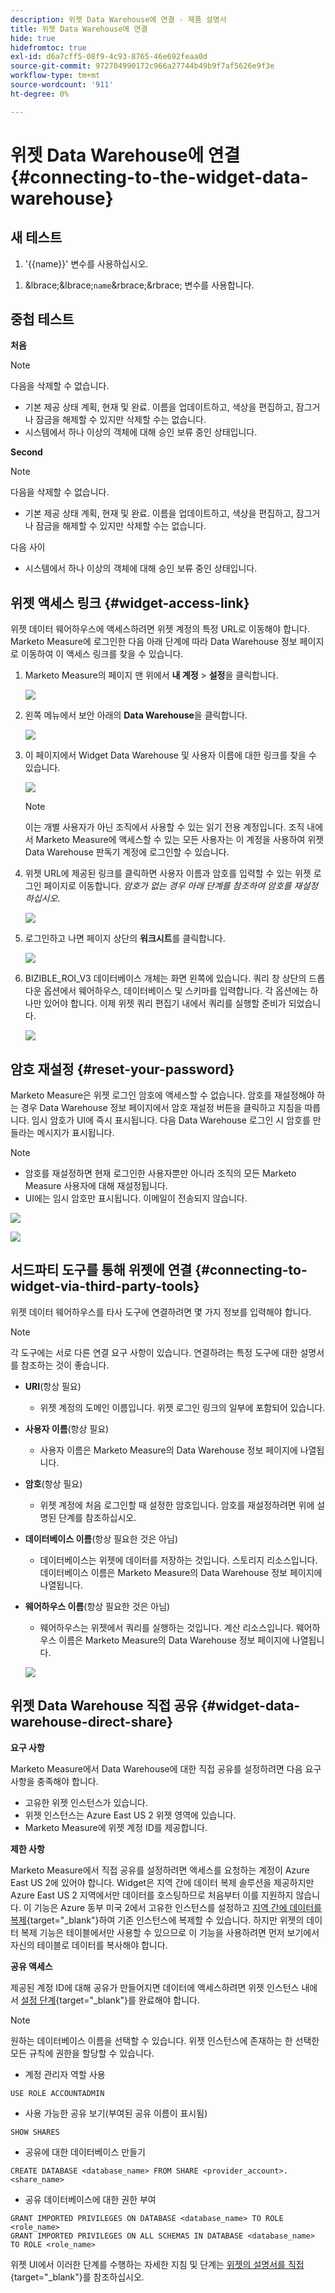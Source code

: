 ```yaml
---
description: 위젯 Data Warehouse에 연결 - 제품 설명서
title: 위젯 Data Warehouse에 연결
hide: true
hidefromtoc: true
exl-id: d6a7cff5-08f9-4c93-8765-46e692feaa0d
source-git-commit: 972704990172c966a27744b49b9f7af5626e9f3e
workflow-type: tm+mt
source-wordcount: '911'
ht-degree: 0%

---
```


# 위젯 Data Warehouse에 연결 {#connecting-to-the-widget-data-warehouse}

## 새 테스트

<ol><li>'{{name}}' 변수를 사용하십시오.</li></ol>

<ol><li>&amp;lbrace;&amp;lbrace;<code>name</code>&amp;rbrace;&amp;rbrace; 변수를 사용합니다.</li></ol>

## 중첩 테스트

**처음**

>[!NOTE]
>
>다음을 삭제할 수 없습니다.
>
>* 기본 제공 상태 계획, 현재 및 완료. 이름을 업데이트하고, 색상을 편집하고, 잠그거나 잠금을 해제할 수 있지만 삭제할 수는 없습니다.
>* 시스템에서 하나 이상의 객체에 대해 승인 보류 중인 상태입니다.

**Second**

>[!NOTE]
>
>다음을 삭제할 수 없습니다.
>
>* 기본 제공 상태 계획, 현재 및 완료. 이름을 업데이트하고, 색상을 편집하고, 잠그거나 잠금을 해제할 수 있지만 삭제할 수는 없습니다.
>
>  다음 사이
>
>* 시스템에서 하나 이상의 객체에 대해 승인 보류 중인 상태입니다.

## 위젯 액세스 링크 {#widget-access-link}

위젯 데이터 웨어하우스에 액세스하려면 위젯 계정의 특정 URL로 이동해야 합니다.  Marketo Measure에 로그인한 다음 아래 단계에 따라 Data Warehouse 정보 페이지로 이동하여 이 액세스 링크를 찾을 수 있습니다.

1. Marketo Measure의 페이지 맨 위에서 **내 계정** > **설정**&#x200B;을 클릭합니다.

   ![](assets/adobe-logo-old.png)

1. 왼쪽 메뉴에서 보안 아래의 **Data Warehouse**&#x200B;을 클릭합니다.

   ![](assets/adobe-logo-old.png)

1. 이 페이지에서 Widget Data Warehouse 및 사용자 이름에 대한 링크를 찾을 수 있습니다.

   ![](assets/adobe-logo-old.png)

   >[!NOTE]
   >
   >이는 개별 사용자가 아닌 조직에서 사용할 수 있는 읽기 전용 계정입니다. 조직 내에서 Marketo Measure에 액세스할 수 있는 모든 사용자는 이 계정을 사용하여 위젯 Data Warehouse 판독기 계정에 로그인할 수 있습니다.

1. 위젯 URL에 제공된 링크를 클릭하면 사용자 이름과 암호를 입력할 수 있는 위젯 로그인 페이지로 이동합니다. _암호가 없는 경우 아래 단계를 참조하여 암호를 재설정하십시오_.

   ![](assets/adobe-logo-old.png)

1. 로그인하고 나면 페이지 상단의 **워크시트**&#x200B;를 클릭합니다.

   ![](assets/adobe-logo-old.png)

1. BIZIBLE_ROI_V3 데이터베이스 개체는 화면 왼쪽에 있습니다.  쿼리 창 상단의 드롭다운 옵션에서 웨어하우스, 데이터베이스 및 스키마를 입력합니다.  각 옵션에는 하나만 있어야 합니다.  이제 위젯 쿼리 편집기 내에서 쿼리를 실행할 준비가 되었습니다.

   ![](assets/adobe-logo-old.png)

## 암호 재설정 {#reset-your-password}

Marketo Measure은 위젯 로그인 암호에 액세스할 수 없습니다.  암호를 재설정해야 하는 경우 Data Warehouse 정보 페이지에서 암호 재설정 버튼을 클릭하고 지침을 따릅니다. 임시 암호가 UI에 즉시 표시됩니다. 다음 Data Warehouse 로그인 시 암호를 만들라는 메시지가 표시됩니다.

>[!NOTE]
>
>* 암호를 재설정하면 현재 로그인한 사용자뿐만 아니라 조직의 모든 Marketo Measure 사용자에 대해 재설정됩니다.
>* UI에는 임시 암호만 표시됩니다. 이메일이 전송되지 않습니다.

![](assets/adobe-logo-old.png)

![](assets/adobe-logo-old.png)

## 서드파티 도구를 통해 위젯에 연결 {#connecting-to-widget-via-third-party-tools}

위젯 데이터 웨어하우스를 타사 도구에 연결하려면 몇 가지 정보를 입력해야 합니다.

>[!NOTE]
>
>각 도구에는 서로 다른 연결 요구 사항이 있습니다. 연결하려는 특정 도구에 대한 설명서를 참조하는 것이 좋습니다.

* **URI**(항상 필요)
   * 위젯 계정의 도메인 이름입니다.  위젯 로그인 링크의 일부에 포함되어 있습니다.
* **사용자 이름**(항상 필요)
   * 사용자 이름은 Marketo Measure의 Data Warehouse 정보 페이지에 나열됩니다.
* **암호**(항상 필요)
   * 위젯 계정에 처음 로그인할 때 설정한 암호입니다.  암호를 재설정하려면 위에 설명된 단계를 참조하십시오.
* **데이터베이스 이름**(항상 필요한 것은 아님)
   * 데이터베이스는 위젯에 데이터를 저장하는 것입니다. 스토리지 리소스입니다. 데이터베이스 이름은 Marketo Measure의 Data Warehouse 정보 페이지에 나열됩니다.
* **웨어하우스 이름**(항상 필요한 것은 아님)
   * 웨어하우스는 위젯에서 쿼리를 실행하는 것입니다. 계산 리소스입니다.  웨어하우스 이름은 Marketo Measure의 Data Warehouse 정보 페이지에 나열됩니다.

  ![](assets/adobe-logo-old.png)

## 위젯 Data Warehouse 직접 공유 {#widget-data-warehouse-direct-share}

**요구 사항**

Marketo Measure에서 Data Warehouse에 대한 직접 공유를 설정하려면 다음 요구 사항을 충족해야 합니다.

* 고유한 위젯 인스턴스가 있습니다.
* 위젯 인스턴스는 Azure East US 2 위젯 영역에 있습니다.
* Marketo Measure에 위젯 계정 ID를 제공합니다.

**제한 사항**

Marketo Measure에서 직접 공유를 설정하려면 액세스를 요청하는 계정이 Azure East US 2에 있어야 합니다. Widget은 지역 간에 데이터 복제 솔루션을 제공하지만 Azure East US 2 지역에서만 데이터를 호스팅하므로 처음부터 이를 지원하지 않습니다. 이 기능은 Azure 동부 미국 2에서 고유한 인스턴스를 설정하고 [지역 간에 데이터를 복제](https://docs.widget.com/en/user-guide/secure-data-sharing-across-regions-plaforms.html){target="_blank"}하여 기존 인스턴스에 복제할 수 있습니다. 하지만 위젯의 데이터 복제 기능은 테이블에서만 사용할 수 있으므로 이 기능을 사용하려면 먼저 보기에서 자신의 테이블로 데이터를 복사해야 합니다.

**공유 액세스**

제공된 계정 ID에 대해 공유가 만들어지면 데이터에 액세스하려면 위젯 인스턴스 내에서 [설정 단계](https://docs.widget.com/en/user-guide/data-share-consumers.html){target="_blank"}를 완료해야 합니다.

>[!NOTE]
>
>원하는 데이터베이스 이름을 선택할 수 있습니다. 위젯 인스턴스에 존재하는 한 선택한 모든 규칙에 권한을 할당할 수 있습니다.

* 계정 관리자 역할 사용

```
USE ROLE ACCOUNTADMIN
```

* 사용 가능한 공유 보기(부여된 공유 이름이 표시됨)

```
SHOW SHARES
```

* 공유에 대한 데이터베이스 만들기

```
CREATE DATABASE <database_name> FROM SHARE <provider_account>.<share_name>
```

* 공유 데이터베이스에 대한 권한 부여

```
GRANT IMPORTED PRIVILEGES ON DATABASE <database_name> TO ROLE <role_name>
GRANT IMPORTED PRIVILEGES ON ALL SCHEMAS IN DATABASE <database_name> TO ROLE <role_name>
```

위젯 UI에서 이러한 단계를 수행하는 자세한 지침 및 단계는 [위젯의 설명서를 직접](https://docs.widget.com/en/user-guide/data-share-consumers.html){target="_blank"}를 참조하십시오.
